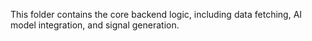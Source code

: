 This folder contains the core backend logic, including data fetching, AI model integration, and signal generation.
